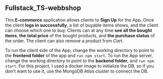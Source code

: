 ## Fullstack_TS-webbshop
This **E-commerce** application allows clients to **Sign Up** for the App. Once the client **logs in successfully**, a list of buyable items shows, and the client can choose which one to buy. Clients can at any time **see all the bought items**, **the total price** of the bought products, and **the purchase status** of the order. The client can also remove a product from _Cart_.

To run the client side of the App, change the working directory to point to the **frontend folder** of the app and `run npm start`. To run the App server, change the working directory to point to the **backend folder**, and `run npm start`. For this project, I used a docker image to initialize the DB, so if you don't want to use it, use the MongoDB Atlas cluster to connect the DB.
